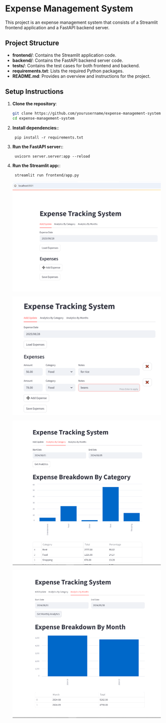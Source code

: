 # Expense Management System

This project is an expense management system that consists of a Streamlit frontend application and a FastAPI backend server.


## Project Structure

- **frontend/**: Contains the Streamlit application code.
- **backend/**: Contains the FastAPI backend server code.
- **tests/**: Contains the test cases for both frontend and backend.
- **requirements.txt**: Lists the required Python packages.
- **README.md**: Provides an overview and instructions for the project.


## Setup Instructions

1. **Clone the repository**:
   ```bash
   git clone https://github.com/yourusername/expense-management-system.git
   cd expense-management-system
   ```
1. **Install dependencies:**:   
   ```commandline
    pip install -r requirements.txt
   ```
1. **Run the FastAPI server:**:   
   ```commandline
    uvicorn server.server:app --reload
   ```
1. **Run the Streamlit app:**:   
   ```commandline
    streamlit run frontend/app.py
   ```

    ![Analytics Interface](https://github.com/calfav/expense_tracker/blob/master/Expense%20Interface.png)

    ![Analytics Interface](https://github.com/calfav/expense_tracker/blob/master/Add%20or%20Delete.png)

    ![Analytics Interface](https://github.com/calfav/expense_tracker/blob/master/Analytics_category.png)

    ![Analytics Interface](https://github.com/calfav/expense_tracker/blob/master/Analytics_month.png)



